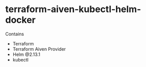 # terraform-aiven-kubectl-helm-docker

Contains
- Terraform
- Terraform Aiven Provider
- Helm @2.13.1
- kubectl